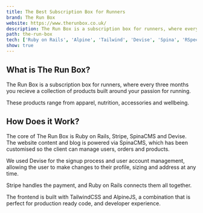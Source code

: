 ```yaml
---
title: The Best Subscription Box for Runners
brand: The Run Box
website: https://www.therunbox.co.uk/
description: The Run Box is a subscription box for runners, where every three months you recieve a collection of products built around your passion for running.
path: the-run-box
tech: ['Ruby on Rails', 'Alpine', 'Tailwind', 'Devise', 'Spina', 'RSpec', 'Stripe', 'Redis']
show: true
---
```


## What is The Run Box?

The Run Box is a subscription box for runners, where every three months you recieve a collection of products built around your passion for running.

These products range from apparel, nutrition, accessories and wellbeing.

## How Does it Work?

The core of The Run Box is Ruby on Rails, Stripe, SpinaCMS and Devise. The website content and blog is powered via SpinaCMS, which has been customised so the client can manage users, orders and products.

We used Devise for the signup process and user account management, allowing the user to make changes to their profile, sizing and address at any time.

Stripe handles the payment, and Ruby on Rails connects them all together.

The frontend is built with TailwindCSS and AlpineJS, a combination that is perfect for production ready code, and developer experience.

